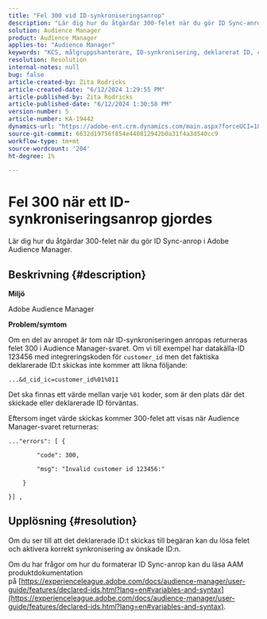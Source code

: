 ```yaml
---
title: "Fel 300 vid ID-synkroniseringsanrop"
description: "Lär dig hur du åtgärdar 300-felet när du gör ID Sync-anrop i Adobe Audience Manager."
solution: Audience Manager
product: Audience Manager
applies-to: "Audience Manager"
keywords: "KCS, målgruppshanterare, ID-synkronisering, deklarerat ID, customerID-synkronisering, kund-id, online-synkronisering"
resolution: Resolution
internal-notes: null
bug: false
article-created-by: Zita Rodricks
article-created-date: "6/12/2024 1:29:55 PM"
article-published-by: Zita Rodricks
article-published-date: "6/12/2024 1:30:58 PM"
version-number: 5
article-number: KA-19442
dynamics-url: "https://adobe-ent.crm.dynamics.com/main.aspx?forceUCI=1&pagetype=entityrecord&etn=knowledgearticle&id=8ce4fcd7-bf28-ef11-840b-000d3a372703"
source-git-commit: 6632d19756f854e440812942b0a31f4a3d540cc9
workflow-type: tm+mt
source-wordcount: '204'
ht-degree: 1%

---
```


# Fel 300 när ett ID-synkroniseringsanrop gjordes


Lär dig hur du åtgärdar 300-felet när du gör ID Sync-anrop i Adobe Audience Manager.

## Beskrivning {#description}


<b>Miljö</b>

Adobe Audience Manager

<b>Problem/symtom</b>

Om en del av anropet är tom när ID-synkroniseringen anropas returneras felet 300 i Audience Manager-svaret. Om vi till exempel har datakälla-ID 123456 med integreringskoden för `customer_id` men det faktiska deklarerade ID:t skickas inte kommer att likna följande:

`...&d_cid_ic=customer_id%01%011`

Det ska finnas ett värde mellan varje `%01` koder, som är den plats där det skickade eller deklarerade ID förväntas.

Eftersom inget värde skickas kommer 300-felet att visas när Audience Manager-svaret returneras:




```
..."errors": [ {

        "code": 300,

        "msg": "Invalid customer id 123456:"

    }

}] ,
```





## Upplösning {#resolution}


Om du ser till att det deklarerade ID:t skickas till begäran kan du lösa felet och aktivera korrekt synkronisering av önskade ID:n.

Om du har frågor om hur du formaterar ID Sync-anrop kan du läsa AAM produktdokumentation på [https://experienceleague.adobe.com/docs/audience-manager/user-guide/features/declared-ids.html?lang=en#variables-and-syntax](https://experienceleague.adobe.com/docs/audience-manager/user-guide/features/declared-ids.html?lang=en#variables-and-syntax).
